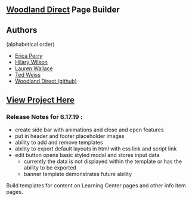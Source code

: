 ## [Woodland Direct](https://www.woodlanddirect.com/) Page Builder
## Authors
(alphabetical order)
* [Erica Perry](https://github.com/ComeAlongErica)
* [Hilary Wilson](https://github.com/hwilson2563)
* [Lauren Wallace](https://github.com/laurewallace)
* [Ted Weiss](https://github.com/tedweiss)
* [Woodland Direct (github)](https://github.com/wdprogramming)

## [View Project Here](https://wdprogramming.github.io/page-builder/)

### Release Notes for 6.17.19 : 
* create side bar with animations and close and open features
* put in header and footer placeholder images 
* ability to add and remove templates
* ability to export default layouts in html with css link and script link
* edit button opens basic styled modal and stores input data
  * currently the data is not displayed within the template or has the ability to be exported
  * banner template demonstrates future ability
  


Build templates for content on Learning Center pages and other info item pages.
